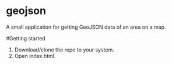 # geojson
A small application for getting GeoJSON data of an area on a map. 

#Getting started
1. Download/clone the repo to your system. 
2. Open index.html.
